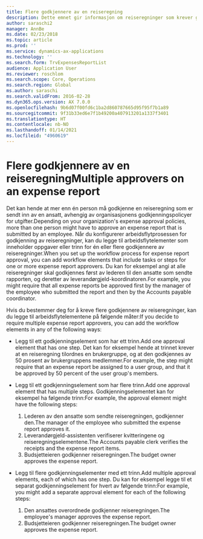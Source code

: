 ```yaml
---
title: Flere godkjennere av en reiseregning
description: Dette emnet gir informasjon om reiseregninger som krever godkjenning fra flere personer.
author: saraschi2
manager: AnnBe
ms.date: 02/23/2018
ms.topic: article
ms.prod: ''
ms.service: dynamics-ax-applications
ms.technology: ''
ms.search.form: TrvExpensesReportList
audience: Application User
ms.reviewer: roschlom
ms.search.scope: Core, Operations
ms.search.region: Global
ms.author: saraschi
ms.search.validFrom: 2016-02-28
ms.dyn365.ops.version: AX 7.0.0
ms.openlocfilehash: 9b6d07f00fd6c1ba2d860787665d95f95f7b1a89
ms.sourcegitcommit: 9f31b33ed6e7f1b49200a407913201a1337f3401
ms.translationtype: HT
ms.contentlocale: nb-NO
ms.lasthandoff: 01/14/2021
ms.locfileid: "4960619"
---
```

# <a name="multiple-approvers-on-an-expense-report"></a><span data-ttu-id="5417e-103">Flere godkjennere av en reiseregning</span><span class="sxs-lookup"><span data-stu-id="5417e-103">Multiple approvers on an expense report</span></span>

<span data-ttu-id="5417e-104">Det kan hende at mer enn én person må godkjenne en reiseregning som er sendt inn av en ansatt, avhengig av organisasjonens godkjenningspolicyer for utgifter.</span><span class="sxs-lookup"><span data-stu-id="5417e-104">Depending on your organization's expense approval policies, more than one person might have to approve an expense report that is submitted by an employee.</span></span> <span data-ttu-id="5417e-105">Når du konfigurerer arbeidsflytprosessen for godkjenning av reiseregninger, kan du legge til arbeidsflytelementer som inneholder oppgaver eller trinn for én eller flere godkjennere av reiseregninger.</span><span class="sxs-lookup"><span data-stu-id="5417e-105">When you set up the workflow process for expense report approval, you can add workflow elements that include tasks or steps for one or more expense report approvers.</span></span> <span data-ttu-id="5417e-106">Du kan for eksempel angi at alle reiseregninger skal godkjennes først av lederen til den ansatte som sendte rapporten, og deretter av leverandørgjeld-koordinatoren.</span><span class="sxs-lookup"><span data-stu-id="5417e-106">For example, you might require that all expense reports be approved first by the manager of the employee who submitted the report and then by the Accounts payable coordinator.</span></span>

<span data-ttu-id="5417e-107">Hvis du bestemmer deg for å kreve flere godkjennere av reiseregninger, kan du legge til arbeidsflytelementene på følgende måter:</span><span class="sxs-lookup"><span data-stu-id="5417e-107">If you decide to require multiple expense report approvers, you can add the workflow elements in any of the following ways:</span></span>

- <span data-ttu-id="5417e-108">Legg til ett godkjenningselement som har ett trinn.</span><span class="sxs-lookup"><span data-stu-id="5417e-108">Add one approval element that has one step.</span></span> <span data-ttu-id="5417e-109">Det kan for eksempel hende at trinnet krever at en reiseregning tilordnes en brukergruppe, og at den godkjennes av 50 prosent av brukergruppens medlemmer.</span><span class="sxs-lookup"><span data-stu-id="5417e-109">For example, the step might require that an expense report be assigned to a user group, and that it be approved by 50 percent of the user group's members.</span></span>
- <span data-ttu-id="5417e-110">Legg til ett godkjenningselement som har flere trinn.</span><span class="sxs-lookup"><span data-stu-id="5417e-110">Add one approval element that has multiple steps.</span></span> <span data-ttu-id="5417e-111">Godkjenningselementet kan for eksempel ha følgende trinn:</span><span class="sxs-lookup"><span data-stu-id="5417e-111">For example, the approval element might have the following steps:</span></span>

    1. <span data-ttu-id="5417e-112">Lederen av den ansatte som sendte reiseregningen, godkjenner den.</span><span class="sxs-lookup"><span data-stu-id="5417e-112">The manager of the employee who submitted the expense report approves it.</span></span>
    2. <span data-ttu-id="5417e-113">Leverandørgjeld-assistenten verifiserer kvitteringene og reiseregningselementene.</span><span class="sxs-lookup"><span data-stu-id="5417e-113">The Accounts payable clerk verifies the receipts and the expense report items.</span></span>
    3. <span data-ttu-id="5417e-114">Budsjetteieren godkjenner reiseregningen.</span><span class="sxs-lookup"><span data-stu-id="5417e-114">The budget owner approves the expense report.</span></span>

- <span data-ttu-id="5417e-115">Legg til flere godkjenningselementer med ett trinn.</span><span class="sxs-lookup"><span data-stu-id="5417e-115">Add multiple approval elements, each of which has one step.</span></span> <span data-ttu-id="5417e-116">Du kan for eksempel legge til et separat godkjenningselement for hvert av følgende trinn:</span><span class="sxs-lookup"><span data-stu-id="5417e-116">For example, you might add a separate approval element for each of the following steps:</span></span>

    1. <span data-ttu-id="5417e-117">Den ansattes overordnede godkjenner reiseregningen.</span><span class="sxs-lookup"><span data-stu-id="5417e-117">The employee's manager approves the expense report.</span></span>
    2. <span data-ttu-id="5417e-118">Budsjetteieren godkjenner reiseregningen.</span><span class="sxs-lookup"><span data-stu-id="5417e-118">The budget owner approves the expense report.</span></span>
